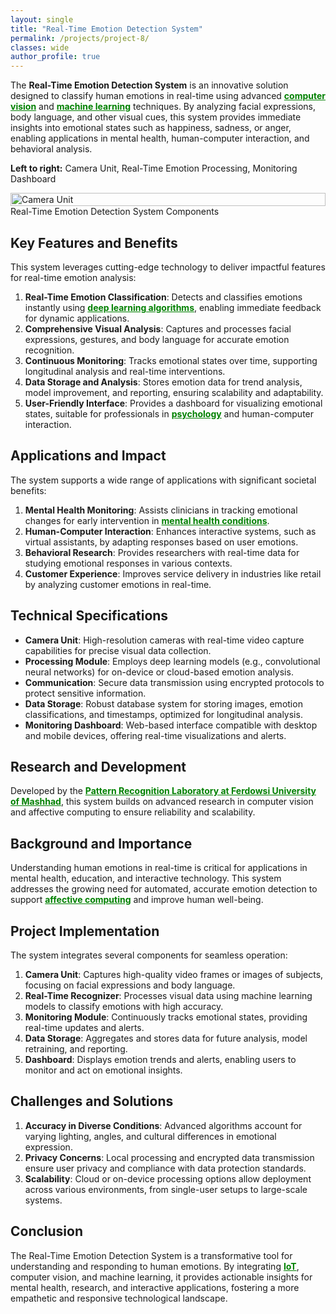 ```yaml
---
layout: single
title: "Real-Time Emotion Detection System"
permalink: /projects/project-8/
classes: wide
author_profile: true
---
```


The **Real-Time Emotion Detection System** is an innovative solution designed to classify human emotions in real-time using advanced <a href="https://en.wikipedia.org/wiki/Computer_vision" style="text-decoration:underline; color:green;" target="_blank"><strong>computer vision</strong></a> and <a href="https://en.wikipedia.org/wiki/Machine_learning" style="text-decoration:underline; color:green;" target="_blank"><strong>machine learning</strong></a> techniques. By analyzing facial expressions, body language, and other visual cues, this system provides immediate insights into emotional states such as happiness, sadness, or anger, enabling applications in mental health, human-computer interaction, and behavioral analysis.

**Left to right:** Camera Unit, Real-Time Emotion Processing, Monitoring Dashboard

<div style="display: flex; justify-content: space-between; align-items: center; gap: 10px;">
  <div style="flex: 1;">
    <img src="/assets/Emotionimages/EmotionalDetector.jpg" alt="Camera Unit" style="width: 100%; height: auto;">
  </div>
</div>
<div class="caption">
    Real-Time Emotion Detection System Components
</div>

## Key Features and Benefits

This system leverages cutting-edge technology to deliver impactful features for real-time emotion analysis:

1. **Real-Time Emotion Classification**: Detects and classifies emotions instantly using <a href="https://en.wikipedia.org/wiki/Deep_learning" style="text-decoration:underline; color:green;" target="_blank"><strong>deep learning algorithms</strong></a>, enabling immediate feedback for dynamic applications.
2. **Comprehensive Visual Analysis**: Captures and processes facial expressions, gestures, and body language for accurate emotion recognition.
3. **Continuous Monitoring**: Tracks emotional states over time, supporting longitudinal analysis and real-time interventions.
4. **Data Storage and Analysis**: Stores emotion data for trend analysis, model improvement, and reporting, ensuring scalability and adaptability.
5. **User-Friendly Interface**: Provides a dashboard for visualizing emotional states, suitable for professionals in <a href="https://en.wikipedia.org/wiki/Psychology" style="text-decoration:underline; color:green;" target="_blank"><strong>psychology</strong></a> and human-computer interaction.

## Applications and Impact

The system supports a wide range of applications with significant societal benefits:

1. **Mental Health Monitoring**: Assists clinicians in tracking emotional changes for early intervention in <a href="https://en.wikipedia.org/wiki/Mental_health" style="text-decoration:underline; color:green;" target="_blank"><strong>mental health conditions</strong></a>.
2. **Human-Computer Interaction**: Enhances interactive systems, such as virtual assistants, by adapting responses based on user emotions.
3. **Behavioral Research**: Provides researchers with real-time data for studying emotional responses in various contexts.
4. **Customer Experience**: Improves service delivery in industries like retail by analyzing customer emotions in real-time.

## Technical Specifications

- **Camera Unit**: High-resolution cameras with real-time video capture capabilities for precise visual data collection.
- **Processing Module**: Employs deep learning models (e.g., convolutional neural networks) for on-device or cloud-based emotion analysis.
- **Communication**: Secure data transmission using encrypted protocols to protect sensitive information.
- **Data Storage**: Robust database system for storing images, emotion classifications, and timestamps, optimized for longitudinal analysis.
- **Monitoring Dashboard**: Web-based interface compatible with desktop and mobile devices, offering real-time visualizations and alerts.

## Research and Development

Developed by the <a href="https://en.um.ac.ir/" style="text-decoration:underline; color:green;" target="_blank"><strong>Pattern Recognition Laboratory at Ferdowsi University of Mashhad</strong></a>, this system builds on advanced research in computer vision and affective computing to ensure reliability and scalability.

## Background and Importance

Understanding human emotions in real-time is critical for applications in mental health, education, and interactive technology. This system addresses the growing need for automated, accurate emotion detection to support <a href="https://en.wikipedia.org/wiki/Affective_computing" style="text-decoration:underline; color:green;" target="_blank"><strong>affective computing</strong></a> and improve human well-being.

## Project Implementation

The system integrates several components for seamless operation:

1. **Camera Unit**: Captures high-quality video frames or images of subjects, focusing on facial expressions and body language.
2. **Real-Time Recognizer**: Processes visual data using machine learning models to classify emotions with high accuracy.
3. **Monitoring Module**: Continuously tracks emotional states, providing real-time updates and alerts.
4. **Data Storage**: Aggregates and stores data for future analysis, model retraining, and reporting.
5. **Dashboard**: Displays emotion trends and alerts, enabling users to monitor and act on emotional insights.

## Challenges and Solutions

1. **Accuracy in Diverse Conditions**: Advanced algorithms account for varying lighting, angles, and cultural differences in emotional expression.
2. **Privacy Concerns**: Local processing and encrypted data transmission ensure user privacy and compliance with data protection standards.
3. **Scalability**: Cloud or on-device processing options allow deployment across various environments, from single-user setups to large-scale systems.

## Conclusion

The Real-Time Emotion Detection System is a transformative tool for understanding and responding to human emotions. By integrating <a href="https://en.wikipedia.org/wiki/Internet_of_things" style="text-decoration:underline; color:green;" target="_blank"><strong>IoT</strong></a>, computer vision, and machine learning, it provides actionable insights for mental health, research, and interactive applications, fostering a more empathetic and responsive technological landscape.


